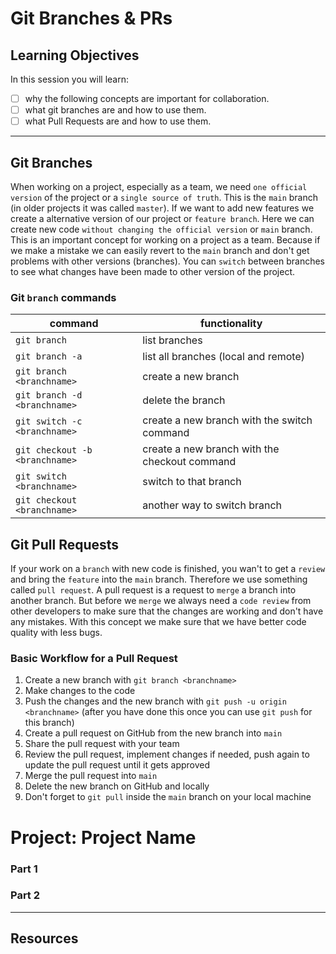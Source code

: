 # Git Branches & PRs

## Learning Objectives

In this session you will learn:

- [ ] why the following concepts are important for collaboration.
- [ ] what git branches are and how to use them.
- [ ] what Pull Requests are and how to use them.

---

## Git Branches

When working on a project, especially as a team, we need `one official version` of the project or a `single source of truth`. This is the `main` branch (in older projects it was called `master`). If we want to add new features we create a alternative version of our project or `feature branch`. Here we can create new code `without changing the official version` or `main` branch. This is an important concept for working on a project as a team. Because if we make a mistake we can easily revert to the `main` branch and don't get problems with other versions (branches). You can `switch` between branches to see what changes have been made to other version of the project.

### Git `branch` commands

| command                        | functionality                                 |
| ------------------------------ | --------------------------------------------- |
| `git branch`                   | list branches                                 |
| `git branch -a`                | list all branches (local and remote)          |
| `git branch <branchname>`      | create a new branch                           |
| `git branch -d <branchname>`   | delete the branch                             |
| `git switch -c <branchname>`   | create a new branch with the switch command   |
| `git checkout -b <branchname>` | create a new branch with the checkout command |
| `git switch <branchname>`      | switch to that branch                         |
| `git checkout <branchname>`    | another way to switch branch                  |

## Git Pull Requests

If your work on a `branch` with new code is finished, you wan't to get a `review` and bring the `feature` into the `main` branch. Therefore we use something called `pull request`. A pull request is a request to `merge` a branch into another branch. But before we `merge` we always need a `code review` from other developers to make sure that the changes are working and don't have any mistakes. With this concept we make sure that we have better code quality with less bugs.

### Basic Workflow for a Pull Request

1. Create a new branch with `git branch <branchname>`
2. Make changes to the code
3. Push the changes and the new branch with `git push -u origin <branchname>` (after you have done this once you can use `git push` for this branch)
4. Create a pull request on GitHub from the new branch into `main`
5. Share the pull request with your team
6. Review the pull request, implement changes if needed, push again to update the pull request until it gets approved
7. Merge the pull request into `main`
8. Delete the new branch on GitHub and locally
9. Don't forget to `git pull` inside the `main` branch on your local machine

# Project: Project Name

### Part 1

### Part 2

---

## Resources
